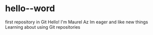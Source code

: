 # hello--word
first repository in Git
Hello! I'm Maurel Az Im eager and like new things
Learning about using Git repositories
